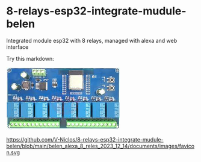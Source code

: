 # 8-relays-esp32-integrate-mudule-belen
Integrated module esp32 with 8 relays, managed with alexa and web interface


Try this markdown:

![alt text](belen_alexa_8_reles_2023_12_14/documentation/relays_module.jpg)

https://github.com/V-Niclos/8-relays-esp32-integrate-mudule-belen/blob/main/belen_alexa_8_reles_2023_12_14/documents/images/favicon.svg
